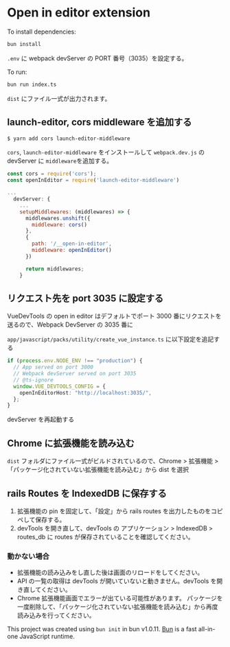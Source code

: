 # Open in editor extension

To install dependencies:

```bash
bun install
```

`.env` に webpack devServer の PORT 番号（3035）を設定する。

To run:

```bash
bun run index.ts
```

`dist` にファイル一式が出力されます。

## launch-editor, cors middleware を追加する

```sh
$ yarn add cors launch-editor-middleware
```

`cors`, `launch-editor-middleware` をインストールして `webpack.dev.js` の devServer に `middleware`を追加する。

```js
const cors = require('cors');
const openInEditor = require('launch-editor-middleware')

...
  devServer: {
    ...
    setupMiddlewares: (middlewares) => {
      middlewares.unshift({
        middleware: cors()
      },
      {
        path: '/__open-in-editor',
        middleware: openInEditor()
      })

      return middlewares;
    }
```

## リクエスト先を port 3035 に設定する

VueDevTools の open in editor はデフォルトでポート 3000 番にリクエストを送るので、Webpack DevServer の 3035 番に

`app/javascript/packs/utility/create_vue_instance.ts` に以下設定を追記する

```ts
if (process.env.NODE_ENV !== "production") {
  // App served on port 3000
  // Webpack devServer served on port 3035
  // @ts-ignore
  window.VUE_DEVTOOLS_CONFIG = {
    openInEditorHost: "http://localhost:3035/",
  };
}
```

devServer を再起動する

## Chrome に拡張機能を読み込む

`dist` フォルダにファイル一式がビルドされているので、Chrome > 拡張機能 > 「パッケージ化されていない拡張機能を読み込む」から dist を選択

## rails Routes を IndexedDB に保存する

1. 拡張機能の pin を固定して、「設定」から rails routes を出力したものをコピペして保存する。
2. devTools を開き直して、devTools の アプリケーション > IndexedDB > routes_db に routes が保存されていることを確認してください。

### 動かない場合

- 拡張機能の読み込みをし直した後は画面のリロードをしてください。
- API の一覧の取得は devTools が開いていないと動きません。devTools を開き直してください。
- Chrome 拡張機能画面でエラーが出ている可能性があります。
  パッケージを一度削除して、「パッケージ化されていない拡張機能を読み込む」から再度読み込みを行ってください。

This project was created using `bun init` in bun v1.0.11. [Bun](https://bun.sh) is a fast all-in-one JavaScript runtime.
